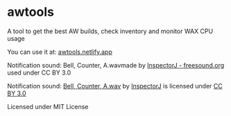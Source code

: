 # awtools
A tool to get the best AW builds, check inventory and monitor WAX CPU usage

You can use it at: [awtools.netlify.app](https://awtools.netlify.app/)

Notification sound: Bell, Counter, A.wavmade by [InspectorJ - freesound.org](https://freesound.org/people/InspectorJ/sounds/415510/) used under CC BY 3.0



Notification sound: [Bell, Counter, A.wav](https://freesound.org/people/InspectorJ/sounds/415510/) by [InspectorJ](https://freesound.org/people/InspectorJ/) is licensed under [CC BY 3.0](https://creativecommons.org/licenses/by/3.0/)


Licensed under MIT License
